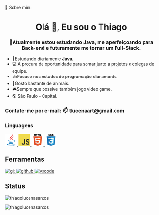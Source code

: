 💫 Sobre mim:





<h1 align="center">Olá 👋, Eu sou o Thiago</h1>
<h3 align="center">🧠Atualmente estou estudando Java, me aperfeiçoando para Back-end e futuramente me tornar um Full-Stack.</h3>

- 🌱Estudando diariamente **Java.**
- 💻 A procura de oportunidade para somar junto a projetos e colegas de equipe.
- ✍️Focado nos estudos de programação diariamente.
- 🐶Gosto bastante de animais.
- 🎮Sempre que possível também jogo video game.
- 🌎 São Paulo - Capital.

<h3 align="left">Contate-me por e-mail: 📫 tlucenaart@gmail.com</h3>
<p align="left">
</p>

<h3 align="left">Linguagens</h3>
<p align="left"> 
   <a href="https://www.java.com" target="_blank" rel="noreferrer"> <img src="https://raw.githubusercontent.com/devicons/devicon/master/icons/java/java-original.svg" alt="java" width="40" height="40"/> </a> 
     <a href="https://developer.mozilla.org/en-US/docs/Web/JavaScript" target="_blank" rel="noreferrer"> <img src="https://raw.githubusercontent.com/devicons/devicon/master/icons/javascript/javascript-original.svg" alt="javascript" width="40" height="40"/> </a> 
   <a href="https://www.w3.org/html/" target="_blank" rel="noreferrer"> <img src="https://raw.githubusercontent.com/devicons/devicon/master/icons/html5/html5-original-wordmark.svg" alt="html5" width="40" height="40"/> </a> 
    <a href="https://www.w3schools.com/css/" target="_blank" rel="noreferrer"> <img src="https://raw.githubusercontent.com/devicons/devicon/master/icons/css3/css3-original-wordmark.svg" alt="css3" width="40" height="40"/> </a> </p>
 
## Ferramentas
 <a href="https://git-scm.com/" target="_blank" rel="noreferrer"> <img src="https://www.vectorlogo.zone/logos/git-scm/git-scm-icon.svg" alt="git" width="40" height="40"/> </a>
<a href="https://github.com" target="_blank"> <img src="https://cdn.jsdelivr.net/gh/devicons/devicon/icons/github/github-original.svg" alt="github" width="40" height="40"/> </a> <a href="https://code.visualstudio.com/" target="_blank"> <img src="https://cdn.jsdelivr.net/gh/devicons/devicon/icons/vscode/vscode-original.svg" alt="vscode" width="40" height="40"/> </a> 

## Status

<p><img src="https://github-readme-stats.vercel.app/api?username=thiagolucenasantos&theme=dark#gh-dark-mode-only&hide_border=false&include_all_commits=true&count_private=true" alt="thiagolucenasantos" /></p>
<!--<p><img src="https://github-readme-streak-stats.herokuapp.com/?user=thiagolucenasantos&theme=dark#gh-dark-mode-only&hide_border=false" alt="thiagolucenasantos" /></p> -->
<p><img src="https://github-readme-stats.vercel.app/api/top-langs/?username=thiagolucenasantos&theme=dark#gh-dark-mode-only&hide_border=false&include_all_commits=true&count_private=true&layout=compact" alt="thiagolucenasantos" /></p>

<!--
<p align="center">   <img alingn="center" src="https://profile-counter.glitch.me/thiagolucenasantos/count.svg" /></p>
-->
<!--![Code Time](http://img.shields.io/badge/Code%20Time-3%2C349%20hrs%2011%20mins-blue)
[Profile Views](http://img.shields.io/badge/Profile%20Views-2141-blue)
->


<!--
<div style="display: inline_block"><br>
  <img align="center" alt="Formando-React" height="30" width="40" src="https://raw.githubusercontent.com/devicons/devicon/master/icons/java/java-original.svg">
  <img align="center" alt="Formando-Js" height="30" width="40" src="https://raw.githubusercontent.com/devicons/devicon/master/icons/javascript/javascript-plain.svg">
  <img align="center" alt="Formando -HTML" height="30" width="40" src="https://raw.githubusercontent.com/devicons/devicon/master/icons/html5/html5-original.svg">
  <img align="center" alt="Formando-CSS" height="30" width="40" src="https://raw.githubusercontent.com/devicons/devicon/master/icons/css3/css3-original.svg">
</div>

<div align="center">
<h2> Seja, bem vindo!</h2>
</div>
</br>
<div align="center">
  <div align="center">
  <a href="https://github.com/thiagolucenasantos">
    <img height="180em" src="https://github-readme-stats.vercel.app/api?username=thiagolucenasantos&show_icons=true&theme=dark&include_all_commits=true&count_private=true"/>
    </div>
</br>
  <div align="center">
    <img height="180em" src="https://github-readme-stats.vercel.app/api/top-langs/?username=thiagolucenasantos&layout=compact&langs_count=7&theme=dark"/>
</div>
</div>

<br> <br>

<p align="center">   <img alingn="center" src="https://profile-counter.glitch.me/thiagolucenasantos/count.svg" /></p>

-->
